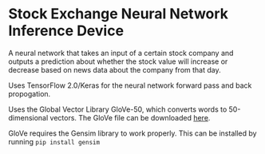 # Stock Exchange Neural Network Inference Device

A neural network that takes an input of a certain stock company and outputs a prediction about whether the stock value will increase or decrease based on news data about the company from that day.

Uses TensorFlow 2.0/Keras for the neural network forward pass and back propogation.

Uses the Global Vector Library GloVe-50, which converts words to 50-dimensional vectors. The GloVe file can be downloaded [here](https://www.dropbox.com/s/c6m006wzrzb2p6t/glove.6B.50d.txt.w2v.zip?dl=0).

GloVe requires the Gensim library to work properly. This can be installed by running `pip install gensim`
